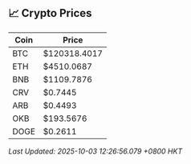 ## 📈 Crypto Prices

| Coin | Price |
| ---- | ----- |
| BTC | $120318.4017 |
| ETH | $4510.0687 |
| BNB | $1109.7876 |
| CRV | $0.7445 |
| ARB | $0.4493 |
| OKB | $193.5676 |
| DOGE | $0.2611 |

_Last Updated: 2025-10-03 12:26:56.079 +0800 HKT_